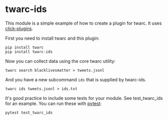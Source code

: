 # twarc-ids

This module is a simple example of how to create a plugin for twarc. It uses
[click-plugins].

First you need to install twarc and this plugin:

    pip install twarc
    pip install twarc-ids

Now you can collect data using the core twarc utility:

    twarc search blacklivesmatter > tweets.jsonl

And you have a new subcommand `ids` that is supplied by twarc-ids.

    twarc ids tweets.jsonl > ids.txt

It's good practice to include some tests for your module. See test_twarc_ids for an example. You can run these with [pytest]:

    pytest test_twarc_ids

[click-plugins]: https://pypi.org/project/click-plugins/
[pytest]: https://pypi.org/project/pytest/ 

